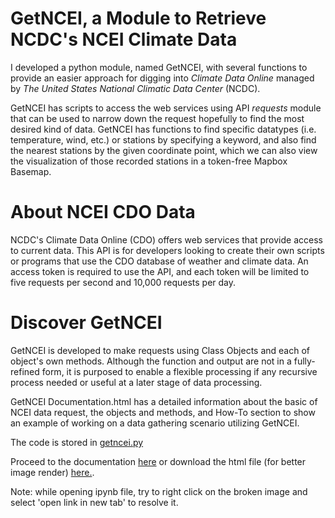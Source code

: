 # GetNCEI,  a Module to Retrieve NCDC's NCEI Climate Data

I developed a python module, named GetNCEI, with several functions to provide an easier approach for digging into *Climate Data Online* managed by *The United States National Climatic Data Center* (NCDC). 

GetNCEI has scripts to access the web services using API *requests* module that can be used to narrow down the request hopefully to find the most desired kind of data. GetNCEI has functions to find specific datatypes (i.e. temperature, wind, etc.) or stations by specifying a keyword, and also find the nearest stations by the given coordinate point, which we can also view the visualization of those recorded stations in a token-free Mapbox Basemap. 

# About NCEI CDO Data

NCDC's Climate Data Online (CDO) offers web services that provide access to current data. This API is for developers looking to create their own scripts or programs that use the CDO database of weather and climate data. An access token is required to use the API, and each token will be limited to five requests per second and 10,000 requests per day.

# Discover GetNCEI

GetNCEI is developed to make requests using Class Objects and each of object's own methods. Although the function and output are not in a fully-refined form, it is purposed to enable a flexible processing if any recursive process needed or useful at a later stage of data processing.

GetNCEI Documentation.html has a detailed information about the basic of NCEI data request, the objects and methods, and How-To section to show an example of working on a data gathering scenario utilizing GetNCEI.

The code is stored in [getncei.py](https://github.com/nbarizki/getncei/blob/main/getncei.py)

Proceed to the documentation [here](https://github.com/nbarizki/getncei/blob/main/GetNCEI_documentation_v1.ipynb) or download the html  file (for better image render) [here.](https://github.com/nbarizki/getncei/blob/main/GetNCEI_Documentation_v1.html).

Note: while opening ipynb file, try to right click on the broken image and select 'open link in new tab' to resolve it.
